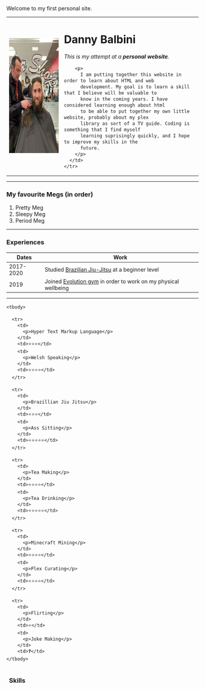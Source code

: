 <!DOCTYPE html>
<html lang="en" dir="ltr">
<head>
  <meta charset="utf-8">
  Welcome to my first personal site.
</head>

<body>
  <table cellspacing=20>
    <tr>
      <td><img src="Images/Haircut Grin.jpg" alt="Me at my sponsored shave" height="300" width="250"></td>
      <td>
        <h1>Danny Balbini</h1>
        <p><em>This is my attempt at a <strong>personal website</strong>.</em></p>

        <p>
          I am putting together this website in order to learn about HTML and web
          development. My goal is to learn a skill that I believe will be valuable to
          know in the coming years. I have considered learning enough about html
          to be able to put together my own little website, probably about my plex
          library as sort of a TV guide. Coding is something that I find myself
          learning suprisingly quickly, and I hope to improve my skills in the
          future.
        </p>
      </td>
    </tr>
  </table>

  <hr>

  <h3>My favourite Megs (in order)</h3>
  <ol>
    <li>Pretty Meg</li>
    <li>Sleepy Meg</li>
    <li>Period Meg</li>
  </ol>
  <hr>
  <h3>Experiences</h3>

  <table cellspacing=10>
    <thead>
      <tr>
        <th>Dates</th>
        <th>Work</th>
      </tr>
    </thead>
    <tbody>
      <tr>
        <td>2017-2020</td>
        <td>Studied <a href="https://en.wikipedia.org/wiki/Brazilian_jiu-jitsu">Brazilian Jiu-Jitsu</a> at a beginner level</td>
      <tr>
        <td>2019</td>
        <td>Joined <a href="https://www.evolutionfitnesscentre.co.uk/">Evolution gym</a> in order to work on my physical wellbeing</td>
      </tr>
    </tbody>
  </table>
  <hr>
  <table cellspacing=5>
    <thead>
      <tr>
        <td>
          <h3>Skills</h3>
        </td>
    </thead>

    <tbody>

      <tr>
        <td>
          <p>Hyper Text Markup Language</p>
        </td>
        <td>⭐⭐⭐</td>
        <td>
          <p>Welsh Speaking</p>
        </td>
        <td>⭐⭐⭐⭐</td>
      </tr>

      <tr>
        <td>
          <p>Brazillian Jiu Jitsu</p>
        </td>
        <td>⭐⭐⭐</td>
        <td>
          <p>Ass Sitting</p>
        </td>
        <td>⭐⭐⭐⭐⭐</td>
      </tr>

      <tr>
        <td>
          <p>Tea Making</p>
        </td>
        <td>⭐⭐⭐⭐</td>
        <td>
          <p>Tea Drinking</p>
        </td>
        <td>⭐⭐⭐⭐⭐</td>
      </tr>

      <tr>
        <td>
          <p>Minecraft Mining</p>
        </td>
        <td>⭐⭐⭐⭐</td>
        <td>
          <p>Plex Curating</p>
        </td>
        <td>⭐⭐⭐⭐</td>
      </tr>

      <tr>
        <td>
          <p>Flirting</p>
        </td>
        <td>⭐</td>
        <td>
          <p>Joke Making</p>
        </td>
        <td>❓</td>
    </tbody>

  </table>
</body>

</html>
